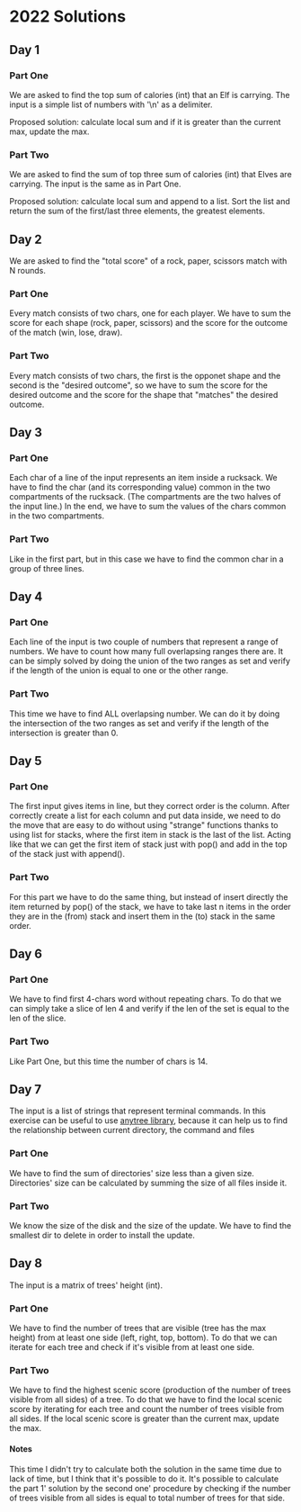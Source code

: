 # 2022 Solutions

## Day 1
### Part One
We are asked to find the top sum of calories (int) that an Elf is carrying. The input is a simple list of numbers with '\n' as a delimiter.

Proposed solution: calculate local sum and if it is greater than the current max, update the max.

### Part Two
We are asked to find the sum of top three sum of calories (int) that Elves are carrying. The input is the same as in Part One.

Proposed solution: calculate local sum and append to a list. Sort the list and return the sum of the first/last three elements, the greatest elements.

## Day 2
We are asked to find the "total score" of a rock, paper, scissors match with N rounds.
### Part One
Every match consists of two chars, one for each player. We have to sum the score for each shape (rock, paper, scissors) and the score for the outcome of the match (win, lose, draw).

### Part Two
Every match consists of two chars, the first is the opponet shape and the second is the "desired outcome", so we have to sum the score for the desired outcome and the score for the shape that "matches" the desired outcome.

## Day 3
### Part One
Each char of a line of the input represents an item inside a rucksack. We have to find the char (and its corresponding value) common in the two compartments of the rucksack. (The compartments are the two halves of the input line.)
In the end, we have to sum the values of the chars common in the two compartments.
### Part Two
Like in the first part, but in this case we have to find the common char in a group of three lines.

## Day 4
### Part One
Each line of the input is two couple of numbers that represent a range of numbers. We have to count how many full overlapsing ranges there are. It can be simply solved by doing the union of the two ranges as set and verify if the length of the union is equal to one or the other range.
### Part Two
This time we have to find ALL overlapsing number. We can do it by doing the intersection of the two ranges as set and verify if the length of the intersection is greater than 0.

## Day 5
### Part One
The first input gives items in line, but they correct order is the column. After correctly create a list for each column and put data inside, we need to do the move that are easy to do without using "strange" functions thanks to using list for stacks, where the first item in stack is the last of the list. Acting like that we can get the first item of stack just with pop() and add in the top of the stack just with append().
### Part Two
For this part we have to do the same thing, but instead of insert directly the item returned by pop() of the stack, we have to take last n items in the order they are in the (from) stack and insert them in the (to) stack in the same order.

## Day 6
### Part One
We have to find first 4-chars word without repeating chars. To do that we can simply take a slice of len 4 and verify if the len of the set is equal to the len of the slice.
### Part Two
Like Part One, but this time the number of chars is 14.

## Day 7
The input is a list of strings that represent terminal commands. In this exercise can be useful to use [anytree library](https://pypi.org/project/anytree/), because it can help us to find the relationship between current directory, the command and files
### Part One
We have to find the sum of directories' size less than a given size. Directories' size can be calculated by summing the size of all files inside it.
### Part Two
We know the size of the disk and the size of the update. We have to find the smallest dir to delete in order to install the update.

## Day 8
The input is a matrix of trees' height (int).
### Part One
We have to find the number of trees that are visible (tree has the max height) from at least one side (left, right, top, bottom).
To do that we can iterate for each tree and check if it's visible from at least one side.
### Part Two
We have to find the highest scenic score (production of the number of trees visible from all sides) of a tree. To do that we have to find the local scenic score by iterating for each tree and count the number of trees visible from all sides. If the local scenic score is greater than the current max, update the max.
#### Notes
This time I didn't try to calculate both the solution in the same time due to lack of time, but I think that it's possible to do it. It's possible to calculate the part 1' solution by the second one' procedure by checking if the number of trees visible from all sides is equal to total number of trees for that side.